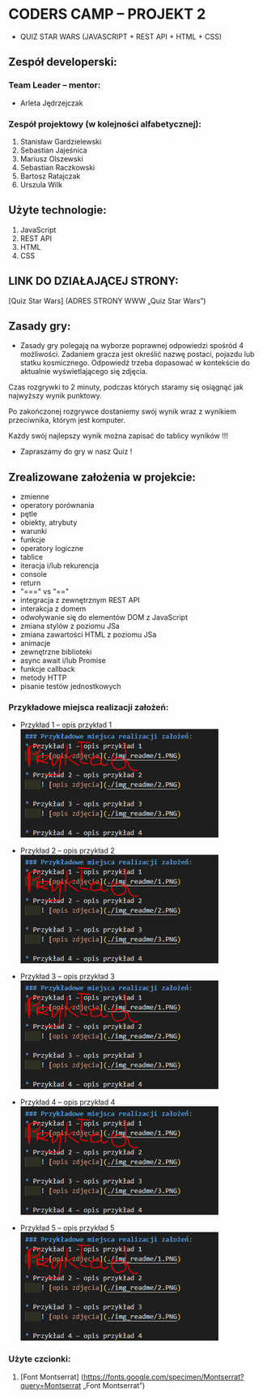 # CODERS CAMP – PROJEKT 2
* QUIZ STAR WARS (JAVASCRIPT + REST API + HTML + CSS)

## Zespół developerski: 
### Team Leader – mentor:
* Arleta Jędrzejczak
### Zespół projektowy (w kolejności alfabetycznej):
1. Stanisław Gardzielewski
2. Sebastian Jajeśnica
3. Mariusz Olszewski
4. Sebastian Raczkowski
5. Bartosz Ratajczak
6. Urszula Wilk

## Użyte technologie:
1. JavaScript
2. REST API
3. HTML
4. CSS
## LINK DO DZIAŁAJĄCEJ STRONY:
[Quiz Star Wars] (ADRES STRONY WWW „Quiz Star Wars”)
## Zasady gry:
* Zasady gry polegają na wyborze poprawnej odpowiedzi spośród 4 możliwości. Zadaniem gracza jest określić nazwę postaci, pojazdu lub statku kosmicznego. Odpowiedź trzeba dopasować w kontekście do aktualnie wyświetlającego się zdjęcia.

Czas rozgrywki to 2 minuty, podczas których staramy się osiągnąć jak najwyższy wynik punktowy. 

Po zakończonej rozgrywce dostaniemy swój wynik wraz z wynikiem przeciwnika, którym jest komputer. 

Każdy swój najlepszy wynik można zapisać do tablicy wyników !!!

* Zapraszamy do gry w nasz Quiz !
## Zrealizowane założenia w projekcie:
* zmienne
* operatory porównania
* pętle
* obiekty, atrybuty
* warunki
* funkcje
* operatory logiczne
* tablice
* iteracja i/lub rekurencja
* console
* return
* "===" vs "=="
* integracja z zewnętrznym REST API
* interakcja z domem
* odwoływanie się do elementów DOM z JavaScript
* zmiana stylów z poziomu JSa
* zmiana zawartości HTML z poziomu JSa
* animacje
* zewnętrzne biblioteki
* async await i/lub Promise
* funkcje callback
* metody HTTP
* pisanie testów jednostkowych

### Przykładowe miejsca realizacji założeń:
* Przykład 1 – opis przykład 1 
	![opis zdjęcia](./img_readme/1.PNG)

* Przykład 2 – opis przykład 2 
	![opis zdjęcia](./img_readme/2.PNG)

* Przykład 3 – opis przykład 3 
	![opis zdjęcia](./img_readme/3.PNG)

* Przykład 4 – opis przykład 4 
	![opis zdjęcia](./img_readme/4.PNG)

* Przykład 5 – opis przykład 5 
	![opis zdjęcia](./img_readme/5.PNG)

### Użyte czcionki:
1. [Font Montserrat] (https://fonts.google.com/specimen/Montserrat?query=Montserrat „Font Montserrat”)
